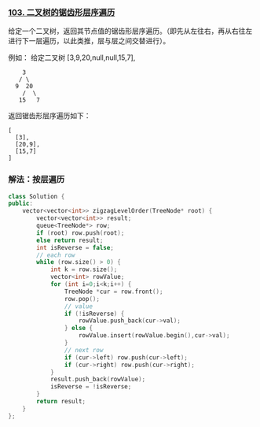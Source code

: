 ### [103. 二叉树的锯齿形层序遍历](https://leetcode-cn.com/problems/binary-tree-zigzag-level-order-traversal/)

给定一个二叉树，返回其节点值的锯齿形层序遍历。（即先从左往右，再从右往左进行下一层遍历，以此类推，层与层之间交替进行）。

例如：
给定二叉树 [3,9,20,null,null,15,7],
```
    3
   / \
  9  20
    /  \
   15   7   
```

返回锯齿形层序遍历如下：
```
[
  [3],
  [20,9],
  [15,7]
]
```

### 解法：按层遍历

```cpp
class Solution {
public:
    vector<vector<int>> zigzagLevelOrder(TreeNode* root) {
        vector<vector<int>> result;
        queue<TreeNode*> row;
        if (root) row.push(root);
        else return result;
        int isReverse = false;
        // each row
        while (row.size() > 0) {
            int k = row.size();
            vector<int> rowValue;
            for (int i=0;i<k;i++) {
                TreeNode *cur = row.front();
                row.pop();
                // value
                if (!isReverse) {
                    rowValue.push_back(cur->val);
                } else {
                    rowValue.insert(rowValue.begin(),cur->val);
                }
                // next row
                if (cur->left) row.push(cur->left);
                if (cur->right) row.push(cur->right);
            }
            result.push_back(rowValue);
            isReverse = !isReverse;
        }
        return result;
    }
};
```
